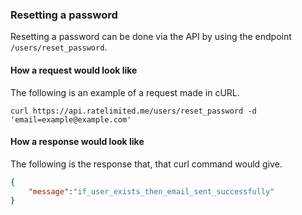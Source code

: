### Resetting a password

Resetting a password can be done via the API by using the endpoint `/users/reset_password`.

#### How a request would look like

The following is an example of a request made in cURL.

`curl https://api.ratelimited.me/users/reset_password -d 'email=example@example.com'`

#### How a response would look like

The following is the response that, that curl command would give.

```json
{
    "message":"if_user_exists_then_email_sent_successfully"
}
```